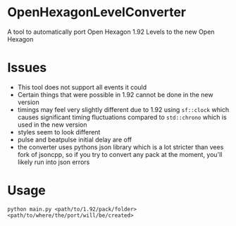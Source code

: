 # OpenHexagonLevelConverter
A tool to automatically port Open Hexagon 1.92 Levels to the new Open Hexagon
# Issues
- This tool does not support all events it could
- Certain things that were possible in 1.92 cannot be done in the new version
- timings may feel very slightly different due to 1.92 using `sf::clock` which causes significant timing fluctuations compared to `std::chrono` which is used in the new version
- styles seem to look different
- pulse and beatpulse initial delay are off
- the converter uses pythons json library which is a lot stricter than vees fork of jsoncpp, so if you try to convert any pack at the moment, you'll likely run into json errors
# Usage
`python main.py <path/to/1.92/pack/folder> <path/to/where/the/port/will/be/created>`
